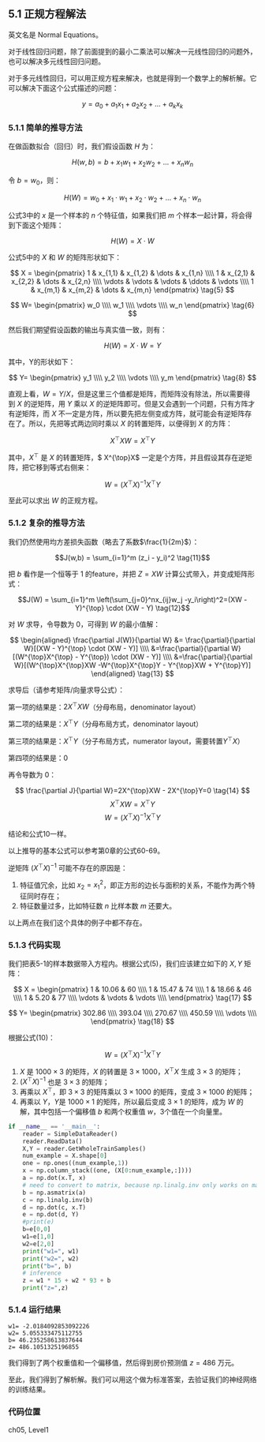 <!--Copyright © Microsoft Corporation. All rights reserved.
  适用于[License](https://github.com/Microsoft/ai-edu/blob/master/LICENSE.md)版权许可-->
  
## 5.1 正规方程解法

英文名是 Normal Equations。

对于线性回归问题，除了前面提到的最小二乘法可以解决一元线性回归的问题外，也可以解决多元线性回归问题。

对于多元线性回归，可以用正规方程来解决，也就是得到一个数学上的解析解。它可以解决下面这个公式描述的问题：

$$y=a_0+a_1x_1+a_2x_2+\dots+a_kx_k \tag{1}$$

### 5.1.1 简单的推导方法

在做函数拟合（回归）时，我们假设函数 $H$ 为：

$$H(w,b) = b + x_1 w_1+x_2 w_2+ \dots +x_n w_n \tag{2}$$

令 $b=w_0$，则：

$$H(W) = w_0 + x_1 \cdot w_1 + x_2 \cdot w_2 + \dots + x_n \cdot w_n\tag{3}$$

公式3中的 $x$ 是一个样本的 $n$ 个特征值，如果我们把 $m$ 个样本一起计算，将会得到下面这个矩阵：

$$H(W) = X \cdot W \tag{4}$$

公式5中的 $X$ 和 $W$ 的矩阵形状如下：

$$
X = 
\begin{pmatrix} 
1 & x_{1,1} & x_{1,2} & \dots & x_{1,n} \\\\
1 & x_{2,1} & x_{2,2} & \dots & x_{2,n} \\\\
\vdots & \vdots & \vdots & \ddots & \vdots \\\\
1 & x_{m,1} & x_{m,2} & \dots & x_{m,n}
\end{pmatrix} \tag{5}
$$

$$
W= \begin{pmatrix}
w_0 \\\\
w_1 \\\\
\vdots \\\\
 w_n
\end{pmatrix}  \tag{6}
$$

然后我们期望假设函数的输出与真实值一致，则有：

$$H(W) = X \cdot W = Y \tag{7}$$

其中，Y的形状如下：

$$
Y= \begin{pmatrix}
y_1 \\\\
y_2 \\\\
\vdots \\\\
y_m
\end{pmatrix}  \tag{8}
$$


直观上看，$W = Y/X$，但是这里三个值都是矩阵，而矩阵没有除法，所以需要得到 $X$ 的逆矩阵，用 $Y$ 乘以 $X$ 的逆矩阵即可。但是又会遇到一个问题，只有方阵才有逆矩阵，而 $X$ 不一定是方阵，所以要先把左侧变成方阵，就可能会有逆矩阵存在了。所以，先把等式两边同时乘以 $X$ 的转置矩阵，以便得到 $X$ 的方阵：

$$X^{\top} X W = X^{\top} Y \tag{9}$$

其中，$X^{\top}$ 是 $X$ 的转置矩阵，$ X^{\top}X$ 一定是个方阵，并且假设其存在逆矩阵，把它移到等式右侧来：

$$W = (X^{\top} X)^{-1}{X^{\top} Y} \tag{10}$$

至此可以求出 $W$ 的正规方程。

### 5.1.2 复杂的推导方法

我们仍然使用均方差损失函数（略去了系数$\frac{1}{2m}$）：

$$J(w,b) = \sum_{i=1}^m (z_i - y_i)^2 \tag{11}$$

把 $b$ 看作是一个恒等于 $1$ 的feature，并把 $Z=XW$ 计算公式带入，并变成矩阵形式：

$$J(W) = \sum_{i=1}^m \left(\sum_{j=0}^nx_{ij}w_j -y_i\right)^2=(XW - Y)^{\top} \cdot (XW - Y) \tag{12}$$

对 $W$ 求导，令导数为 $0$，可得到 $W$ 的最小值解：

$$
\begin{aligned}
\frac{\partial J(W)}{\partial W} &= \frac{\partial}{\partial W}[(XW - Y)^{\top} \cdot (XW - Y)] \\\\
&=\frac{\partial}{\partial W}[(W^{\top}X^{\top} - Y^{\top}) \cdot (XW - Y)] \\\\
&=\frac{\partial}{\partial W}[(W^{\top}X^{\top}XW -W^{\top}X^{\top}Y - Y^{\top}XW + Y^{\top}Y)] 
\end{aligned}
\tag{13}
$$

求导后（请参考矩阵/向量求导公式）：

第一项的结果是：$2X^{\top}XW$（分母布局，denominator layout）

第二项的结果是：$X^{\top}Y$（分母布局方式，denominator layout）

第三项的结果是：$X^{\top}Y$（分子布局方式，numerator layout，需要转置$Y^{\top}X$）

第四项的结果是：$0$

再令导数为 $0$：

$$
\frac{\partial J}{\partial W}=2X^{\top}XW - 2X^{\top}Y=0 \tag{14}
$$
$$
X^{\top}XW = X^{\top}Y \tag{15}
$$
$$
W=(X^{\top}X)^{-1}X^{\top}Y \tag{16}
$$

结论和公式10一样。

以上推导的基本公式可以参考第0章的公式60-69。

逆矩阵 $(X^{\top}X)^{-1}$ 可能不存在的原因是：

1. 特征值冗余，比如 $x_2=x^2_1$，即正方形的边长与面积的关系，不能作为两个特征同时存在；
2. 特征数量过多，比如特征数 $n$ 比样本数 $m$ 还要大。

以上两点在我们这个具体的例子中都不存在。

### 5.1.3 代码实现

我们把表5-1的样本数据带入方程内。根据公式(5)，我们应该建立如下的 $X,Y$ 矩阵：

$$
X = \begin{pmatrix} 
1 & 10.06 & 60 \\\\
1 & 15.47 & 74 \\\\
1 & 18.66 & 46 \\\\
1 & 5.20 & 77 \\\\
\vdots & \vdots & \vdots \\\\
\end{pmatrix} \tag{17}
$$

$$
Y= \begin{pmatrix}
302.86 \\\\
393.04 \\\\
270.67 \\\\
450.59 \\\\
\vdots \\\\
\end{pmatrix}  \tag{18}
$$

根据公式(10)：

$$W = (X^{\top} X)^{-1}{X^{\top} Y} \tag{19}$$

1. $X$ 是 $1000\times 3$ 的矩阵，$X$ 的转置是 $3\times 1000$，$X^{\top}X$ 生成 $3\times 3$ 的矩阵；
2. $(X^{\top}X)^{-1}$ 也是 $3\times 3$ 的矩阵；
3. 再乘以 $X^{\top}$，即 $3\times 3$ 的矩阵乘以 $3\times 1000$ 的矩阵，变成 $3\times 1000$ 的矩阵；
4. 再乘以 $Y$，$Y$是 $1000\times 1$ 的矩阵，所以最后变成 $3\times 1$ 的矩阵，成为 $W$ 的解，其中包括一个偏移值 $b$ 和两个权重值 $w$，3个值在一个向量里。

```Python
if __name__ == '__main__':
    reader = SimpleDataReader()
    reader.ReadData()
    X,Y = reader.GetWholeTrainSamples()
    num_example = X.shape[0]
    one = np.ones((num_example,1))
    x = np.column_stack((one, (X[0:num_example,:])))
    a = np.dot(x.T, x)
    # need to convert to matrix, because np.linalg.inv only works on matrix instead of array
    b = np.asmatrix(a)
    c = np.linalg.inv(b)
    d = np.dot(c, x.T)
    e = np.dot(d, Y)
    #print(e)
    b=e[0,0]
    w1=e[1,0]
    w2=e[2,0]
    print("w1=", w1)
    print("w2=", w2)
    print("b=", b)
    # inference
    z = w1 * 15 + w2 * 93 + b
    print("z=",z)
```

### 5.1.4 运行结果

```
w1= -2.0184092853092226
w2= 5.055333475112755
b= 46.235258613837644
z= 486.1051325196855
```

我们得到了两个权重值和一个偏移值，然后得到房价预测值 $z=486$ 万元。

至此，我们得到了解析解。我们可以用这个做为标准答案，去验证我们的神经网络的训练结果。

### 代码位置

ch05, Level1
